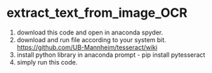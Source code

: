 # extract_text_from_image_OCR
1. download this code and open in anaconda spyder.
2. download and run file according to your system bit. https://github.com/UB-Mannheim/tesseract/wiki
3. install python library in anaconda prompt - pip install pytesseract
5. simply run this code.
